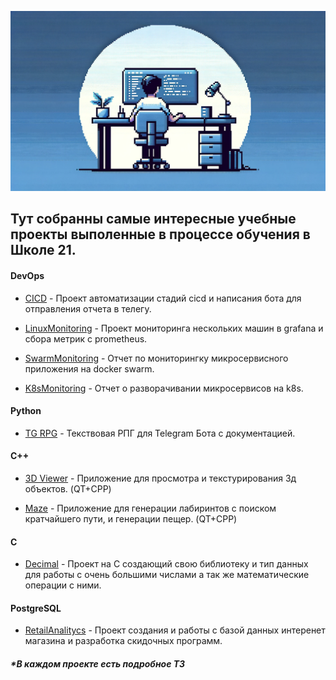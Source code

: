 ![Maze](pic/1.webp)

## Тут собранны самые интересные учебные проекты выполенные в процессе обучения в Школе 21.


#### DevOps

- [CICD](CICD/) - Проект автоматизации стадий cicd и написания бота для отправления отчета в телегу.

- [LinuxMonitoring](LinuxMonitoring/) - Проект мониторинга нескольких машин в grafana и сбора метрик c prometheus.

- [SwarmMonitoring](SwarmMonitoring/) - Отчет по мониторингку микросервисного приложения на docker swarm.

- [K8sMonitoring](K8sMonitoring/) - Отчет о разворачивании микросервисов на k8s.


#### Python

- [TG RPG](PythonTGRPG/) - Текствовая РПГ для Telegram Бота с документацией.

#### C++

- [3D Viewer](3DViewer/) - Приложение для просмотра и текстурирования 3д объектов. (QT+CPP)

- [Maze](Maze/) - Приложение для генерации лабиринтов c поиском кратчайшего пути, и генерации пещер. (QT+CPP)

#### C

- [Decimal](Decimal/) - Проект на C создающий свою библиотеку и тип данных для работы с очень большими числами а так же математические операции с ними.

#### PostgreSQL

- [RetailAnalitycs](RetailAnalitycs/) - Проект создания и работы с базой данных интеренет магазина и разработка скидочных программ.


##### *В каждом проекте есть подробное ТЗ 
